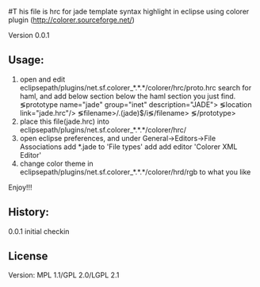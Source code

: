 #T his file is hrc for jade template syntax highlight in eclipse using colorer plugin (http://colorer.sourceforge.net/)

Version 0.0.1

## Usage:
  1. open and edit eclipsepath/plugins/net.sf.colorer_\*\.\*\.\*/colorer/hrc/proto\.hrc search for haml, and add below section below the haml section you just find.
    &lg;prototype name="jade" group="inet" description="JADE"&gt;
      &lg;location link="jade.hrc"/&gt;
      &lg;filename&gt;/\.(jade)$/i&lg;/filename&gt;
    &lg;/prototype&gt;
  2. place this file(jade.hrc) into eclipsepath/plugins/net.sf.colorer_\*\.\*\.\*/colorer/hrc/
  3. open eclipse preferences, and under General-&gt;Editors-&gt;File Associations add *.jade to 'File types' add add editor 'Colorer XML Editor'
  4. change color theme in eclipsepath/plugins/net.sf.colorer_\*\.\*.\*/colorer/hrd/rgb to what you like
  
  Enjoy!!!

## History:
  0.0.1 initial checkin

## License
  Version: MPL 1.1/GPL 2.0/LGPL 2.1


